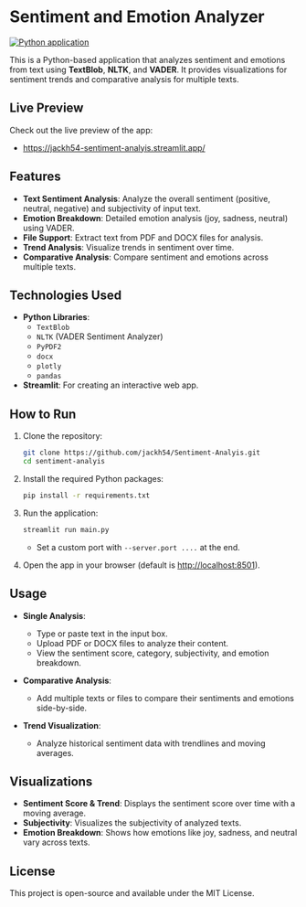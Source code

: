 # Sentiment and Emotion Analyzer
[![Python application](https://github.com/jackh54/Sentiment-Analyis/actions/workflows/python-app.yml/badge.svg)](https://github.com/jackh54/Sentiment-Analyis/actions/workflows/python-app.yml)

This is a Python-based application that analyzes sentiment and emotions from text using **TextBlob**, **NLTK**, and **VADER**. It provides visualizations for sentiment trends and comparative analysis for multiple texts.

## Live Preview

Check out the live preview of the app:

- https://jackh54-sentiment-analyis.streamlit.app/

## Features

- **Text Sentiment Analysis**: Analyze the overall sentiment (positive, neutral, negative) and subjectivity of input text.
- **Emotion Breakdown**: Detailed emotion analysis (joy, sadness, neutral) using VADER.
- **File Support**: Extract text from PDF and DOCX files for analysis.
- **Trend Analysis**: Visualize trends in sentiment over time.
- **Comparative Analysis**: Compare sentiment and emotions across multiple texts.

## Technologies Used

- **Python Libraries**:
  - `TextBlob`
  - `NLTK` (VADER Sentiment Analyzer)
  - `PyPDF2`
  - `docx`
  - `plotly`
  - `pandas`
- **Streamlit**: For creating an interactive web app.

## How to Run

1. Clone the repository:
   ```bash
   git clone https://github.com/jackh54/Sentiment-Analyis.git
   cd sentiment-analyis
   ```

2. Install the required Python packages:
   ```bash
   pip install -r requirements.txt
   ```

3. Run the application:
   ```bash
   streamlit run main.py
   ```
   - Set a custom port with `--server.port ....` at the end.

4. Open the app in your browser (default is [http://localhost:8501](http://localhost:8501)).

## Usage

- **Single Analysis**:
  - Type or paste text in the input box.
  - Upload PDF or DOCX files to analyze their content.
  - View the sentiment score, category, subjectivity, and emotion breakdown.

- **Comparative Analysis**:
  - Add multiple texts or files to compare their sentiments and emotions side-by-side.

- **Trend Visualization**:
  - Analyze historical sentiment data with trendlines and moving averages.

## Visualizations

- **Sentiment Score & Trend**: Displays the sentiment score over time with a moving average.
- **Subjectivity**: Visualizes the subjectivity of analyzed texts.
- **Emotion Breakdown**: Shows how emotions like joy, sadness, and neutral vary across texts.

## License

This project is open-source and available under the MIT License.
